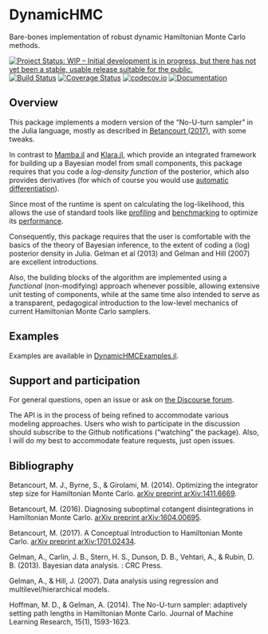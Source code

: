 # DynamicHMC

Bare-bones implementation of robust dynamic Hamiltonian Monte Carlo methods.

[![Project Status: WIP – Initial development is in progress, but there has not yet been a stable, usable release suitable for the public.](http://www.repostatus.org/badges/latest/wip.svg)](http://www.repostatus.org/#wip)
[![Build Status](https://travis-ci.com/tpapp/DynamicHMC.jl.svg?branch=master)](https://travis-ci.com/tpapp/DynamicHMC.jl)
[![Coverage Status](https://coveralls.io/repos/tpapp/DynamicHMC.jl/badge.svg?branch=master&service=github)](https://coveralls.io/github/tpapp/DynamicHMC.jl?branch=master)
[![codecov.io](http://codecov.io/github/tpapp/DynamicHMC.jl/coverage.svg?branch=master)](http://codecov.io/github/tpapp/DynamicHMC.jl?branch=master)
[![Documentation](https://img.shields.io/badge/docs-dev-blue.svg)](https://tpapp.github.io/DynamicHMC.jl/dev)

## Overview

This package implements a modern version of the “No-U-turn sampler” in the Julia language, mostly as described in [Betancourt (2017)](https://arxiv.org/abs/1701.02434), with some tweaks.

In contrast to [Mamba.jl](https://github.com/brian-j-smith/Mamba.jl) and [Klara.jl](https://github.com/JuliaStats/Klara.jl), which provide an integrated framework for building up a Bayesian model from small components, this package requires that you code a *log-density function* of the posterior, which also provides derivatives (for which of course you would use [automatic differentiation](http://www.juliadiff.org/)).

Since most of the runtime is spent on calculating the log-likelihood, this allows the use of standard tools like [profiling](https://docs.julialang.org/en/latest/stdlib/profile/) and [benchmarking](https://github.com/JuliaCI/BenchmarkTools.jl) to optimize its [performance](https://docs.julialang.org/en/latest/manual/performance-tips/).

Consequently, this package requires that the user is comfortable with the basics of the theory of Bayesian inference, to the extent of coding a (log) posterior density in Julia. Gelman et al (2013) and Gelman and Hill (2007) are excellent introductions.

Also, the building blocks of the algorithm are implemented using a *functional* (non-modifying) approach whenever possible, allowing extensive unit testing of components, while at the same time also intended to serve as a transparent, pedagogical introduction to the low-level mechanics of current Hamiltonian Monte Carlo samplers.

## Examples

Examples are available in [DynamicHMCExamples.jl](https://github.com/tpapp/DynamicHMCExamples.jl).

## Support and participation

For general questions, open an issue or ask on [the Discourse forum](https://discourse.julialang.org/).

The API is in the process of being refined to accommodate various modeling approaches. Users who wish to participate in the discussion should subscribe to the Github notifications (“watching” the package). Also, I will do my best to accommodate feature requests, just open issues.

## Bibliography

Betancourt, M. J., Byrne, S., & Girolami, M. (2014). Optimizing the integrator step size for Hamiltonian Monte Carlo. [arXiv preprint arXiv:1411.6669](https://arxiv.org/pdf/1411.6669).

Betancourt, M. (2016). Diagnosing suboptimal cotangent disintegrations in Hamiltonian Monte Carlo. [arXiv preprint arXiv:1604.00695](https://arxiv.org/abs/1604.00695).

Betancourt, M. (2017). A Conceptual Introduction to Hamiltonian Monte Carlo. [arXiv preprint arXiv:1701.02434](https://arxiv.org/abs/1701.02434).

Gelman, A., Carlin, J. B., Stern, H. S., Dunson, D. B., Vehtari, A., & Rubin, D. B. (2013). Bayesian data analysis. : CRC Press.

Gelman, A., & Hill, J. (2007). Data analysis using regression and multilevel/hierarchical models.

Hoffman, M. D., & Gelman, A. (2014). The No-U-turn sampler: adaptively setting path lengths in Hamiltonian Monte Carlo. Journal of Machine Learning Research, 15(1), 1593-1623.
